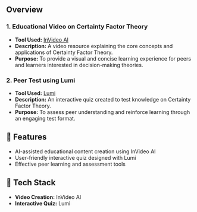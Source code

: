 

## Overview

### 1. Educational Video on Certainty Factor Theory
- **Tool Used:** [InVideo AI](https://invideo.io/)  
- **Description:** A video resource explaining the core concepts and applications of Certainty Factor Theory.
- **Purpose:** To provide a visual and concise learning experience for peers and learners interested in decision-making theories.

### 2. Peer Test using Lumi
- **Tool Used:** [Lumi](https://lumi.education/)  
- **Description:** An interactive quiz created to test knowledge on Certainty Factor Theory.
- **Purpose:** To assess peer understanding and reinforce learning through an engaging test format.



## 🌟 Features
- AI-assisted educational content creation using InVideo AI
- User-friendly interactive quiz designed with Lumi
- Effective peer learning and assessment tools



## 🔧 Tech Stack
- **Video Creation:** InVideo AI  
- **Interactive Quiz:** Lumi  

